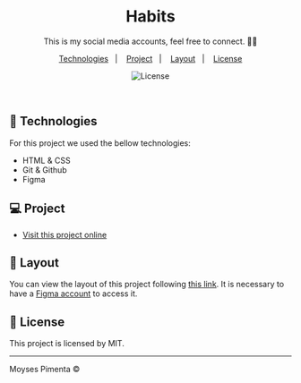 <h1 align="center"> Habits </h1>

<p align="center">
This is my social media accounts, feel free to connect. 👨‍💻<br/>
</p>

<p align="center">
  <a href="#-technologies">Technologies</a>&nbsp;&nbsp;&nbsp;|&nbsp;&nbsp;&nbsp;
  <a href="#-project">Project</a>&nbsp;&nbsp;&nbsp;|&nbsp;&nbsp;&nbsp;
  <a href="#-layout">Layout</a>&nbsp;&nbsp;&nbsp;|&nbsp;&nbsp;&nbsp;
  <a href="#memo-licença">License</a>
</p>

<p align="center">
  <img alt="License" src="https://img.shields.io/static/v1?label=license&message=MIT&color=49AA26&labelColor=000000">
</p>

<br>

## 🚀 Technologies

For this project we used the bellow technologies:

- HTML & CSS
- Git & Github
- Figma

## 💻 Project

- [Visit this project online](https://moysespimenta.github.io/social-media-accounts)

## 🔖 Layout

You can view the layout of this project following [this link](<https://www.figma.com/file/G9QBJRaixfizRyQjD3K0HS/Rocket-Links---Maratona-Explorer-2.0-(Community)?node-id=0%3A1&t=PMa7NKt8UcHpblOd-1>). It is necessary to have a [Figma account](https://figma.com) to access it.

## :memo: License

This project is licensed by MIT.

---

Moyses Pimenta ©️
